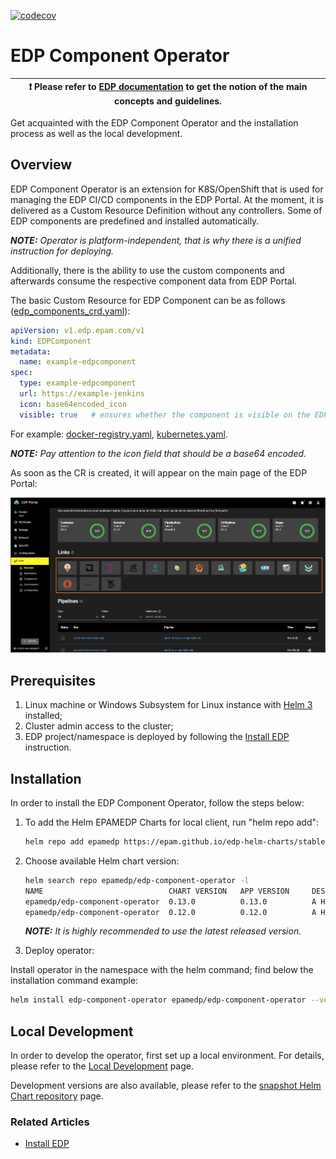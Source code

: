 [![codecov](https://codecov.io/gh/epam/edp-component-operator/branch/master/graph/badge.svg?token=88JVA1GA73)](https://codecov.io/gh/epam/edp-component-operator)

# EDP Component Operator

| :heavy_exclamation_mark: Please refer to [EDP documentation](https://epam.github.io/edp-install/) to get the notion of the main concepts and guidelines. |
| --- |

Get acquainted with the EDP Component Operator and the installation process as well as the local development.

## Overview

EDP Component Operator is an extension for K8S/OpenShift that is used for managing the EDP CI/CD components in the EDP Portal. At the moment, it is delivered as a Custom Resource Definition without any controllers. Some of EDP components are predefined and installed automatically.

_**NOTE:** Operator is platform-independent, that is why there is a unified instruction for deploying._

Additionally, there is the ability to use the custom components and afterwards consume the respective component data from EDP Portal.

The basic Custom Resource for EDP Component can be as follows ([edp_components_crd.yaml](deploy-templates/crds/v1.edp.epam.com_edpcomponents.yaml)):

```yaml
apiVersion: v1.edp.epam.com/v1
kind: EDPComponent
metadata:
  name: example-edpcomponent
spec:
  type: example-edpcomponent
  url: https://example-jenkins
  icon: base64encoded_icon
  visible: true   # ensures whether the component is visible on the EDP Portal Overview page or not

```

For example: [docker-registry.yaml](documentation/docker-registry.yaml), [kubernetes.yaml](documentation/kubernetes.yaml).

_**NOTE:** Pay attention to the icon field that should be a base64 encoded._

As soon as the CR is created, it will appear on the main page of the EDP Portal:

![EDP Portal](readme-resource/edp-component-operator-overview.png "EDP Portal")

## Prerequisites

1. Linux machine or Windows Subsystem for Linux instance with [Helm 3](https://helm.sh/docs/intro/install/) installed;
2. Cluster admin access to the cluster;
3. EDP project/namespace is deployed by following the [Install EDP](https://epam.github.io/edp-install/operator-guide/install-edp/) instruction.

## Installation
In order to install the EDP Component Operator, follow the steps below:

1. To add the Helm EPAMEDP Charts for local client, run "helm repo add":
     ```bash
     helm repo add epamedp https://epam.github.io/edp-helm-charts/stable
     ```

2. Choose available Helm chart version:
     ```bash
     helm search repo epamedp/edp-component-operator -l
     NAME                            CHART VERSION   APP VERSION     DESCRIPTION
     epamedp/edp-component-operator  0.13.0          0.13.0          A Helm chart for EDP Component Operator
     epamedp/edp-component-operator  0.12.0          0.12.0          A Helm chart for EDP Component Operator
     ```

    _**NOTE:** It is highly recommended to use the latest released version._

3. Deploy operator:

Install operator in the <edp-project> namespace with the helm command; find below the installation command example:
```bash
helm install edp-component-operator epamedp/edp-component-operator --version <chart_version>
```

## Local Development

In order to develop the operator, first set up a local environment. For details, please refer to the [Local Development](https://epam.github.io/edp-install/developer-guide/local-development/) page.

Development versions are also available, please refer to the [snapshot Helm Chart repository](https://epam.github.io/edp-helm-charts/snapshot/) page.

### Related Articles

* [Install EDP](https://epam.github.io/edp-install/operator-guide/install-edp/)


